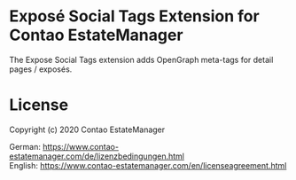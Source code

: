 # Exposé Social Tags Extension for Contao EstateManager
The Expose Social Tags extension adds OpenGraph meta-tags for detail pages / exposés.

# License
Copyright (c) 2020 Contao EstateManager

German: https://www.contao-estatemanager.com/de/lizenzbedingungen.html \
English: https://www.contao-estatemanager.com/en/licenseagreement.html
